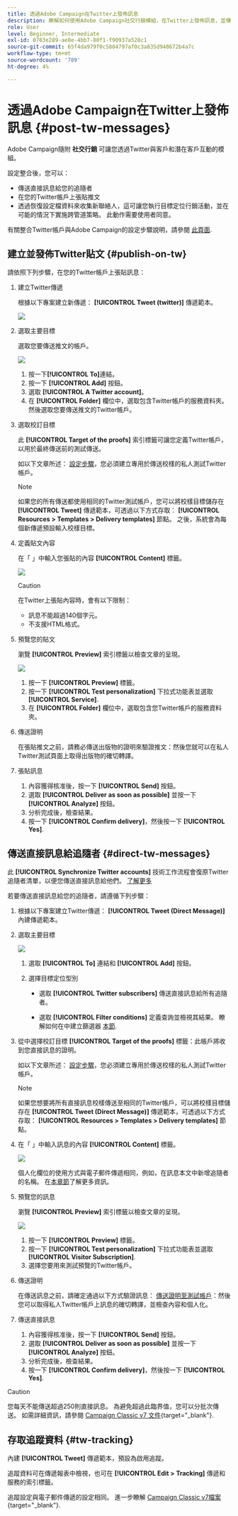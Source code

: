 ```yaml
---
title: 透過Adobe Campaign在Twitter上發佈訊息
description: 瞭解如何使用Adobe Campaign社交行銷模組，在Twitter上發佈訊息，並傳送直接訊息給您的追隨者
role: User
level: Beginner, Intermediate
exl-id: 0783e289-ae8e-4bb7-80f1-f90937a528c1
source-git-commit: 65f4da979f0c5884797af0c3a835d948672b4a7c
workflow-type: tm+mt
source-wordcount: '789'
ht-degree: 4%

---
```



# 透過Adobe Campaign在Twitter上發佈訊息 {#post-tw-messages}

Adobe Campaign隨附 **社交行銷** 可讓您透過Twitter與客戶和潛在客戶互動的模組。

設定整合後，您可以：

* 傳送直接訊息給您的追隨者
* 在您的Twitter帳戶上張貼推文
* 透過恢復設定檔資料來收集新聯絡人，這可讓您執行目標定位行銷活動，並在可能的情況下實施跨管道策略。 此動作需要使用者同意。


有關整合Twitter帳戶與Adobe Campaign的設定步驟說明，請參閱 [此頁面](../connect/ac-tw.md).

## 建立並發佈Twitter貼文 {#publish-on-tw}

請依照下列步驟，在您的Twitter帳戶上張貼訊息：

1. 建立Twitter傳遞

   根據以下專案建立新傳遞： **[!UICONTROL Tweet (twitter)]** 傳遞範本。

   ![](assets/tw-new-delivery.png)

1. 選取主要目標

   選取您要傳送推文的帳戶。

   ![](assets/tw-define-target.png)

   1. 按一下&#x200B;**[!UICONTROL To]**&#x200B;連結。
   1. 按一下 **[!UICONTROL Add]** 按鈕。
   1. 選取 **[!UICONTROL A Twitter account]**。
   1. 在 **[!UICONTROL Folder]** 欄位中，選取包含Twitter帳戶的服務資料夾。 然後選取您要傳送推文的Twitter帳戶。

1. 選取校訂目標

   此 **[!UICONTROL Target of the proofs]** 索引標籤可讓您定義Twitter帳戶，以用於最終傳送前的測試傳送。

   如以下文章所述： [設定步驟](../connect/ac-tw.md#tw-test-account)，您必須建立專用於傳送校樣的私人測試Twitter帳戶。

   >[!NOTE]
   >
   >如果您的所有傳送都使用相同的Twitter測試帳戶，您可以將校樣目標儲存在 **[!UICONTROL Tweet]** 傳遞範本，可透過以下方式存取： **[!UICONTROL Resources > Templates > Delivery templates]** 節點。 之後，系統會為每個新傳遞預設輸入校樣目標。

1. 定義貼文內容

   在「 」中輸入您張貼的內容 **[!UICONTROL Content]** 標籤。

   ![](assets/tw-delivery-content.png)

   >[!CAUTION]
   >
   >在Twitter上張貼內容時，會有以下限制：
   >
   >* 訊息不能超過140個字元。
   >* 不支援HTML格式。


1. 預覽您的貼文

   瀏覽 **[!UICONTROL Preview]** 索引標籤以檢查文章的呈現。

   ![](assets/tw-delivery-preview.png)

   1. 按一下 **[!UICONTROL Preview]** 標籤。
   1. 按一下 **[!UICONTROL Test personalization]** 下拉式功能表並選取 **[!UICONTROL Service]**.
   1. 在 **[!UICONTROL Folder]** 欄位中，選取包含您Twitter帳戶的服務資料夾。

1. 傳送證明

   在張貼推文之前，請務必傳送出版物的證明來驗證推文：然後您就可以在私人Twitter測試頁面上取得出版物的確切轉譯。

1. 張貼訊息

   1. 內容獲得核准後，按一下 **[!UICONTROL Send]** 按鈕。
   1. 選取 **[!UICONTROL Deliver as soon as possible]** 並按一下 **[!UICONTROL Analyze]** 按鈕。
   1. 分析完成後，檢查結果。
   1. 按一下 **[!UICONTROL Confirm delivery]**，然後按一下 **[!UICONTROL Yes]**.

## 傳送直接訊息給追隨者 {#direct-tw-messages}

此 **[!UICONTROL Synchronize Twitter accounts]** 技術工作流程會復原Twitter追隨者清單，以便您傳送直接訊息給他們。 [了解更多](../connect/ac-tw.md#synchro-tw-accounts)

若要傳送直接訊息給您的追隨者，請遵循下列步驟：

1. 根據以下專案建立Twitter傳遞： **[!UICONTROL Tweet (Direct Message)]** 內建傳遞範本。

1. 選取主要目標

   ![](assets/tw-dm-define-target.png)

   1. 選取 **[!UICONTROL To]** 連結和 **[!UICONTROL Add]** 按鈕。

   1. 選擇目標定位型別

      * 選取 **[!UICONTROL Twitter subscribers]** 傳送直接訊息給所有追隨者。

      * 選取 **[!UICONTROL Filter conditions]** 定義查詢並檢視其結果。 瞭解如何在中建立篩選器 [本節](../audiences/create-filters.md#advanced-filters).

1. 從中選擇校訂目標 **[!UICONTROL Target of the proofs]** 標籤：此帳戶將收到您直接訊息的證明。

   如以下文章所述： [設定步驟](../connect/ac-tw.md#tw-test-account)，您必須建立專用於傳送校樣的私人測試Twitter帳戶。


   >[!NOTE]
   >
   >如果您想要將所有直接訊息校樣傳送至相同的Twitter帳戶，可以將校樣目標儲存在 **[!UICONTROL Tweet (Direct Message)]** 傳遞範本，可透過以下方式存取： **[!UICONTROL Resources > Templates > Delivery templates]** 節點。

1. 在「 」中輸入訊息的內容 **[!UICONTROL Content]** 標籤。

   ![](assets/tw-dm-content.png)

   個人化欄位的使用方式與電子郵件傳遞相同，例如，在訊息本文中新增追隨者的名稱。 在[本章節](../send/personalize.md)了解更多資訊。

1. 預覽您的訊息

   瀏覽 **[!UICONTROL Preview]** 索引標籤以檢查文章的呈現。

   ![](assets/tw-dm-preview.png)

   1. 按一下 **[!UICONTROL Preview]** 標籤。
   1. 按一下 **[!UICONTROL Test personalization]** 下拉式功能表並選取 **[!UICONTROL Visitor Subscription]**.
   1. 選擇您要用來測試預覽的Twitter帳戶。

1. 傳送證明

   在傳送訊息之前，請確定通過以下方式驗證訊息： [傳送證明至測試帳戶](../send/preview-and-proof.md)：然後您可以取得私人Twitter帳戶上訊息的確切轉譯，並檢查內容和個人化。

1. 傳送直接訊息

   1. 內容獲得核准後，按一下 **[!UICONTROL Send]** 按鈕。
   1. 選取 **[!UICONTROL Deliver as soon as possible]** 並按一下 **[!UICONTROL Analyze]** 按鈕。
   1. 分析完成後，檢查結果。
   1. 按一下 **[!UICONTROL Confirm delivery]**，然後按一下 **[!UICONTROL Yes]**.

>[!CAUTION]
>
>您每天不能傳送超過250則直接訊息。 為避免超過此臨界值，您可以分批次傳送。 如需詳細資訊，請參閱 [Campaign Classic v7 文件](https://experienceleague.adobe.com/docs/campaign-classic/using/sending-messages/key-steps-when-creating-a-delivery/steps-sending-the-delivery.html#sending-using-multiple-waves){target="_blank"}.


## 存取追蹤資料 {#tw-tracking}

內建 **[!UICONTROL Tweet]** 傳遞範本，預設為啟用追蹤。

追蹤資料可在傳遞報表中檢視，也可在 **[!UICONTROL Edit > Tracking]** 傳遞和服務的索引標籤。

追蹤設定與電子郵件傳遞的設定相同。 進一步瞭解 [Campaign Classic v7檔案](https://experienceleague.adobe.com/docs/campaign-classic/using/sending-messages/monitoring-deliveries/about-delivery-monitoring.html?lang=zh-Hant){target="_blank"}.

